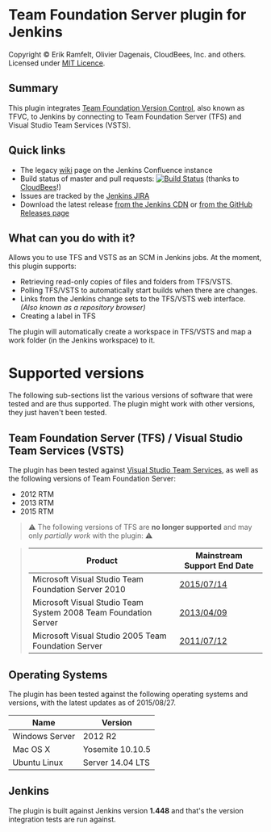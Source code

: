 Team Foundation Server plugin for Jenkins
============================
Copyright &copy; Erik Ramfelt, Olivier Dagenais, CloudBees, Inc. and others.
Licensed under [MIT Licence].
 
## Summary
This plugin integrates [Team Foundation Version Control], also known as TFVC, to Jenkins by connecting to Team Foundation Server (TFS) and Visual Studio Team Services (VSTS).

## Quick links
* The legacy [wiki] page on the Jenkins Confluence instance
* Build status of master and pull requests: [![Build Status](https://jenkins.ci.cloudbees.com/buildStatus/icon?job=plugins/tfs-plugin)](https://jenkins.ci.cloudbees.com/job/plugins/job/tfs-plugin) (thanks to [CloudBees]!)
* Issues are tracked by the [Jenkins JIRA]
* Download the latest release [from the Jenkins CDN](http://updates.jenkins-ci.org/latest/tfs.hpi) or [from the GitHub Releases page](https://github.com/jenkinsci/tfs-plugin/releases)

## What can you do with it?

Allows you to use TFS and VSTS as an SCM in Jenkins jobs. At the moment, this plugin supports:
* Retrieving read-only copies of files and folders from TFS/VSTS.
* Polling TFS/VSTS to automatically start builds when there are changes.
* Links from the Jenkins change sets to the TFS/VSTS web interface. _(Also known as a repository browser)_
* Creating a label in TFS

The plugin will automatically create a workspace in TFS/VSTS and map a work folder (in the Jenkins workspace) to it.

# Supported versions

The following sub-sections list the various versions of software that were tested and are thus supported.  The plugin might work with other versions, they just haven't been tested.

## Team Foundation Server (TFS) / Visual Studio Team Services (VSTS)

The plugin has been tested against [Visual Studio Team Services], as well as the following versions of Team Foundation Server:

* 2012 RTM
* 2013 RTM
* 2015 RTM

> :warning:  The following versions of TFS are **no longer supported** and may only _partially work_ with the plugin: :warning:

> Product | Mainstream Support End Date
> ------- | ---------------------------
> Microsoft Visual Studio Team Foundation Server 2010 | [2015/07/14](https://support.microsoft.com/en-us/lifecycle?p1=15011)
> Microsoft Visual Studio Team System 2008 Team Foundation Server | [2013/04/09](https://support.microsoft.com/en-us/lifecycle?p1=13083)
> Microsoft Visual Studio 2005 Team Foundation Server | [2011/07/12](https://support.microsoft.com/en-us/lifecycle?p1=10449)


## Operating Systems

The plugin has been tested against the following operating systems and versions, with the latest updates as of 2015/08/27.

Name | Version
---- | -------
Windows Server | 2012 R2
Mac OS X | Yosemite 10.10.5
Ubuntu Linux | Server 14.04 LTS

## Jenkins

The plugin is built against Jenkins version **1.448** and that's the version integration tests are run against.

[wiki]: http://wiki.jenkins-ci.org/display/JENKINS/Team+Foundation+Server+Plugin
[MIT Licence]: http://opensource.org/licenses/MIT
[CloudBees]: https://www.cloudbees.com/
[Jenkins JIRA]: http://issues.jenkins-ci.org/secure/IssueNavigator.jspa?mode=hide&reset=true&jqlQuery=project+%3D+JENKINS+AND+status+in+%28Open%2C+%22In+Progress%22%2C+Reopened%29+AND+component+%3D+%27tfs-plugin%27
[Team Foundation Version Control]: https://msdn.microsoft.com/en-us/library/ms181237.aspx
[Visual Studio Team Services]: https://www.visualstudio.com/products/visual-studio-team-services-vs

